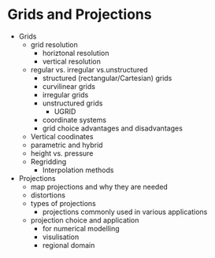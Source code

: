 # Grids and Projections

* Grids
  * grid resolution
    * horiztonal resolution
    * vertical resolution
  * regular vs. irregular vs.unstructured
    * structured (rectangular/Cartesian) grids
    * curvilinear grids
    * irregular grids
    * unstructured grids
      * UGRID
    * coordinate systems
    * grid choice advantages and disadvantages
  *  Vertical coodinates
    * parametric and hybrid
    * height vs. pressure
  * Regridding
    * Interpolation methods
* Projections
  * map projections and why they are needed
  * distortions
  * types of projections
    * projections commonly used in various applications
  * projection choice and application
    * for numerical modelling
    * visulisation
    * regional domain
